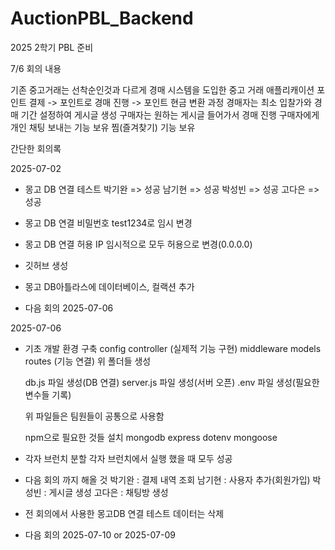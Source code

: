 # AuctionPBL_Backend
2025 2학기 PBL 준비 

7/6 회의 내용

기존 중고거래는 선착순인것과 다르게 경매 시스템을 도입한 중고 거래 애플리캐이션
포인트 결제 -> 포인트로 경매 진행 -> 포인트 현금 변환 과정
경매자는 최소 입찰가와 경매 기간 설정하여 게시글 생성
구매자는 원하는 게시글 들어가서 경매 진행 
구매자에게 개인 채팅 보내는 기능 보유
찜(즐겨찾기) 기능 보유

간단한 회의록

2025-07-02
- 몽고 DB 연결 테스트
    박기완 => 성공
    남기현 => 성공
    박성빈 => 성공
    고다은 => 성공

- 몽고 DB 연결 비밀번호 test1234로 임시 변경

- 몽고 DB 연결 허용 IP 임시적으로 모두 허용으로 변경(0.0.0.0)

- 깃허브 생성

- 몽고 DB아틀라스에 데이터베이스, 컬랙션 추가

- 다음 회의 2025-07-06

2025-07-06
- 기초 개발 환경 구축
    config 
    controller (실제적 기능 구현)
    middleware
    models
    routes (기능 연결)
    위 폴더들 생성

    db.js 파일 생성(DB 연결)
    server.js 파일 생성(서버 오픈)
    .env 파일 생성(필요한 변수들 기록)

    위 파일들은 팀원들이 공통으로 사용함

    npm으로 필요한 것들 설치
        mongodb
        express
        dotenv
        mongoose

- 각자 브런치 분할
    각자 브런치에서 실행 했을 때 모두 성공

- 다음 회의 까지 해올 것
    박기완 : 결제 내역 조회
    남기현 : 사용자 추가(회원가입)
    박성빈 : 게시글 생성
    고다은 : 채팅방 생성

- 전 회의에서 사용한 몽고DB 연결 테스트 데이터는 삭제

- 다음 회의 2025-07-10 or 2025-07-09
